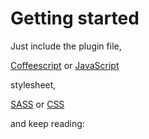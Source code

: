 # Getting started

Just include the plugin file,

[Coffeescript](https://github.com/camerond/Windoze/blob/master/source/javascripts/jquery.windoze.js.coffee) or [JavaScript]()

stylesheet,

[SASS](https://github.com/camerond/Windoze/blob/master/source/stylesheets/jquery.windoze.css.sass) or [CSS]()

and keep reading: